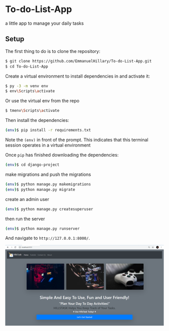 # To-do-List-App
a little app to manage your daily tasks

## Setup

The first thing to do is to clone the repository:

```sh
$ git clone https://github.com/EmmanuelHillary/To-do-List-App.git
$ cd To-do-List-App
```

Create a virtual environment to install dependencies in and activate it:

```sh
$ py -3 -m venv env
$ env\Scripts\activate
```
Or use the virtual env from the repo 

```sh
$ tmenv\Scripts\activate
```

Then install the dependencies:

```sh
(env)$ pip install -r requirements.txt
```
Note the `(env)` in front of the prompt. This indicates that this terminal
session operates in a virtual environment 

Once `pip` has finished downloading the dependencies:

```sh
(env)$ cd django-project
```
make migrations and push the migrations

```sh
(env)$ python manage.py makemigrations
(env)$ python manage.py migrate

```

create an admin user

```sh
(env)$ python manage.py createsuperuser
```

then run the server

```sh
(env)$ python manage.py runserver
```
And navigate to `http://127.0.0.1:8000/`.

![Alt text](https://github.com/EmmanuelHillary/To-do-List-App/blob/main/images/Homepage.png?raw=true "Homepage")
